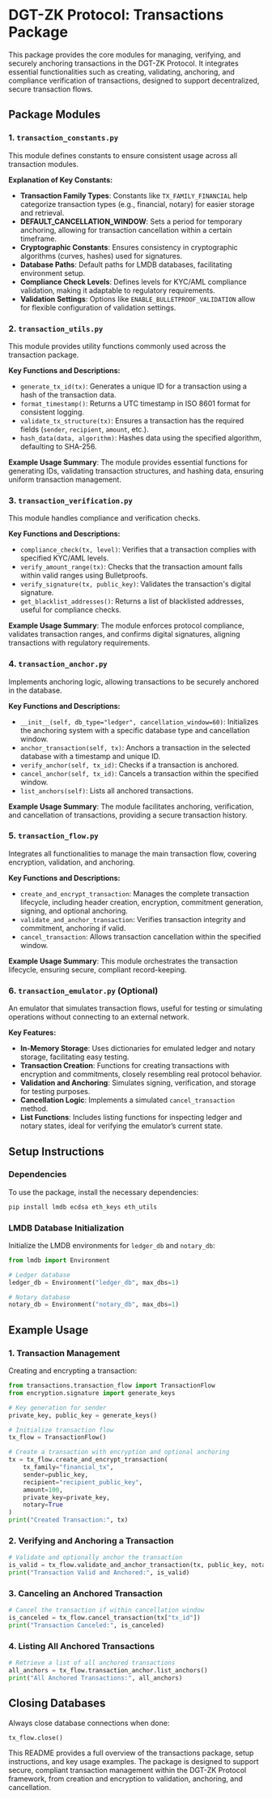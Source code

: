 # DGT-ZK Protocol: Transactions Package

This package provides the core modules for managing, verifying, and securely anchoring transactions in the DGT-ZK Protocol. It integrates essential functionalities such as creating, validating, anchoring, and compliance verification of transactions, designed to support decentralized, secure transaction flows.

## Package Modules

### 1. `transaction_constants.py`

This module defines constants to ensure consistent usage across all transaction modules.

**Explanation of Key Constants:**

* **Transaction Family Types**: Constants like `TX_FAMILY_FINANCIAL` help categorize transaction types (e.g., financial, notary) for easier storage and retrieval.
* **DEFAULT_CANCELLATION_WINDOW**: Sets a period for temporary anchoring, allowing for transaction cancellation within a certain timeframe.
* **Cryptographic Constants**: Ensures consistency in cryptographic algorithms (curves, hashes) used for signatures.
* **Database Paths**: Default paths for LMDB databases, facilitating environment setup.
* **Compliance Check Levels**: Defines levels for KYC/AML compliance validation, making it adaptable to regulatory requirements.
* **Validation Settings**: Options like `ENABLE_BULLETPROOF_VALIDATION` allow for flexible configuration of validation settings.

### 2. `transaction_utils.py`

This module provides utility functions commonly used across the transaction package.

**Key Functions and Descriptions:**

* `generate_tx_id(tx)`: Generates a unique ID for a transaction using a hash of the transaction data.
* `format_timestamp()`: Returns a UTC timestamp in ISO 8601 format for consistent logging.
* `validate_tx_structure(tx)`: Ensures a transaction has the required fields (`sender`, `recipient`, `amount`, etc.).
* `hash_data(data, algorithm)`: Hashes data using the specified algorithm, defaulting to SHA-256.

**Example Usage Summary**: The module provides essential functions for generating IDs, validating transaction structures, and hashing data, ensuring uniform transaction management.

### 3. `transaction_verification.py`

This module handles compliance and verification checks.

**Key Functions and Descriptions:**

* `compliance_check(tx, level)`: Verifies that a transaction complies with specified KYC/AML levels.
* `verify_amount_range(tx)`: Checks that the transaction amount falls within valid ranges using Bulletproofs.
* `verify_signature(tx, public_key)`: Validates the transaction's digital signature.
* `get_blacklist_addresses()`: Returns a list of blacklisted addresses, useful for compliance checks.

**Example Usage Summary**: The module enforces protocol compliance, validates transaction ranges, and confirms digital signatures, aligning transactions with regulatory requirements.

### 4. `transaction_anchor.py`

Implements anchoring logic, allowing transactions to be securely anchored in the database.

**Key Functions and Descriptions:**

* `__init__(self, db_type="ledger", cancellation_window=60)`: Initializes the anchoring system with a specific database type and cancellation window.
* `anchor_transaction(self, tx)`: Anchors a transaction in the selected database with a timestamp and unique ID.
* `verify_anchor(self, tx_id)`: Checks if a transaction is anchored.
* `cancel_anchor(self, tx_id)`: Cancels a transaction within the specified window.
* `list_anchors(self)`: Lists all anchored transactions.

**Example Usage Summary**: The module facilitates anchoring, verification, and cancellation of transactions, providing a secure transaction history.

### 5. `transaction_flow.py`

Integrates all functionalities to manage the main transaction flow, covering encryption, validation, and anchoring.

**Key Functions and Descriptions:**

* `create_and_encrypt_transaction`: Manages the complete transaction lifecycle, including header creation, encryption, commitment generation, signing, and optional anchoring.
* `validate_and_anchor_transaction`: Verifies transaction integrity and commitment, anchoring if valid.
* `cancel_transaction`: Allows transaction cancellation within the specified window.

**Example Usage Summary**: This module orchestrates the transaction lifecycle, ensuring secure, compliant record-keeping.

### 6. `transaction_emulator.py` (Optional)

An emulator that simulates transaction flows, useful for testing or simulating operations without connecting to an external network.

**Key Features:**

* **In-Memory Storage**: Uses dictionaries for emulated ledger and notary storage, facilitating easy testing.
* **Transaction Creation**: Functions for creating transactions with encryption and commitments, closely resembling real protocol behavior.
* **Validation and Anchoring**: Simulates signing, verification, and storage for testing purposes.
* **Cancellation Logic**: Implements a simulated `cancel_transaction` method.
* **List Functions**: Includes listing functions for inspecting ledger and notary states, ideal for verifying the emulator’s current state.

## Setup Instructions

### Dependencies

To use the package, install the necessary dependencies:

```bash
pip install lmdb ecdsa eth_keys eth_utils
```

### LMDB Database Initialization

Initialize the LMDB environments for `ledger_db` and `notary_db`:

```python
from lmdb import Environment

# Ledger database
ledger_db = Environment("ledger_db", max_dbs=1)

# Notary database
notary_db = Environment("notary_db", max_dbs=1)
```

## Example Usage

### 1. Transaction Management

Creating and encrypting a transaction:

```python
from transactions.transaction_flow import TransactionFlow
from encryption.signature import generate_keys

# Key generation for sender
private_key, public_key = generate_keys()

# Initialize transaction flow
tx_flow = TransactionFlow()

# Create a transaction with encryption and optional anchoring
tx = tx_flow.create_and_encrypt_transaction(
    tx_family="financial_tx",
    sender=public_key,
    recipient="recipient_public_key",
    amount=100,
    private_key=private_key,
    notary=True
)
print("Created Transaction:", tx)
```

### 2. Verifying and Anchoring a Transaction

```python
# Validate and optionally anchor the transaction
is_valid = tx_flow.validate_and_anchor_transaction(tx, public_key, notary=True)
print("Transaction Valid and Anchored:", is_valid)
```

### 3. Canceling an Anchored Transaction

```python
# Cancel the transaction if within cancellation window
is_canceled = tx_flow.cancel_transaction(tx["tx_id"])
print("Transaction Canceled:", is_canceled)
```

### 4. Listing All Anchored Transactions

```python
# Retrieve a list of all anchored transactions
all_anchors = tx_flow.transaction_anchor.list_anchors()
print("All Anchored Transactions:", all_anchors)
```

## Closing Databases

Always close database connections when done:

```python
tx_flow.close()
```

This README provides a full overview of the transactions package, setup instructions, and key usage examples. The package is designed to support secure, compliant transaction management within the DGT-ZK Protocol framework, from creation and encryption to validation, anchoring, and cancellation.